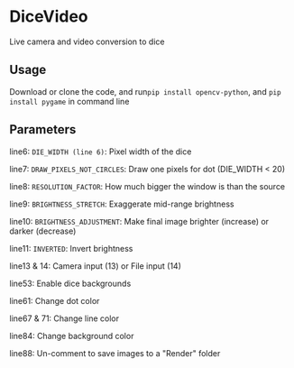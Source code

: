 # DiceVideo
Live camera and video conversion to dice


## Usage


Download or clone the code, and run`pip install opencv-python`, and `pip install pygame` in command line

## Parameters


line6:  `DIE_WIDTH (line 6)`: Pixel width of the dice

line7:  `DRAW_PIXELS_NOT_CIRCLES`: Draw one pixels for dot (DIE_WIDTH < 20)

line8:  `RESOLUTION_FACTOR`: How much bigger the window is than the source

line9:  `BRIGHTNESS_STRETCH`: Exaggerate mid-range brightness

line10: `BRIGHTNESS_ADJUSTMENT`: Make final image brighter (increase) or darker (decrease)

line11: `INVERTED`: Invert brightness

line13 & 14: Camera input (13) or File input (14)

line53: Enable dice backgrounds

line61: Change dot color

line67 & 71: Change line color

line84: Change background color

line88: Un-comment to save images to a "Render" folder
